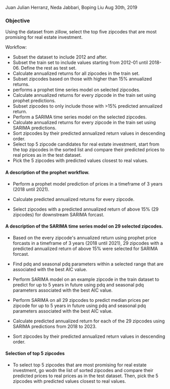 
Juan Julian Herranz, Neda Jabbari, Boping Liu
Aug 30th, 2019


### Objective 

Using the dataset from zillow, select the top five zipcodes that are most promising for real estate investment. 

Workflow:

- Subset the dataset to include 2012 and after.
- Subset the train set to include values starting from 2012-01 until 2018-06. Define the rest as test set.
- Calculate annualized returns for all zipcodes in the train set. 
- Subset zipcodes based on those with higher than 15% annualized returns. 
- performs a prophet time series model on selected zipcodes.
- Calculate annualized returns for every zipcode in the train set using prophet predictions. 
- Subset zipcodes to only include those with >15% predicted annualized return. 
- Perform a SARIMA time series model on the selected zipcodes.
- Calculate annualized returns for every zipcode in the train set using SARIMA predictions. 
- Sort zipcodes by their predicted annualized return values in descending order. 
- Select top 5 zipcode candidates for real estate investment, start from the top zipcodes in the sorted list and compare their predicted prices to real prices as in the test dataset. 
- Pick the 5 zipcodes with predicted values closest to real values.  


#### A description of the prophet workflow.

- Perform a prophet model prediction of prices in a timeframe of 3 years (2018 until 2021). 

- Calculate predicted annualized returns for every zipcode.

- Select zipcodes with a predicted annualized return of above 15% (29 zipcodes) for downstream SARIMA forcast.


#### A description of the SARIMA time series model on 29 selected zipcodes.

- Based on the every zipcode's annualized return using prophet price forcasts in a timeframe of 3 years (2018 until 2021), 29 zipcodes with a predicted annualized return of above 15% were selected for SARIMA forcast.

- Find pdq and seasonal pdq parameters within a selected range that are associated with the best AIC value.

- Perform SARIMA model on an example zipcode in the train dataset to predict for up to 5 years in future using pdq and seasonal pdq parameters associated with the best AIC value.

- Perform SARIMA on all 29 zipcodes to predict median prices per zipcode for up to 5 years in future using pdq and seasonal pdq parameters associated with the best AIC value. 

- Calculate predicted annualized return for each of the 29 zipcodes using SARIMA predictions from 2018 to 2023. 

- Sort zipcodes by their predicted annualized return values in descending order. 

#### Selection of top 5 zipcodes

- To select top 5 zipcodes that are most promising for real estate investment, go wodn the list of sorted zipcodes and compare their predicted prices to real prices as in the test dataset. Then, pick the 5 zipcodes with predicted values closest to real values. 